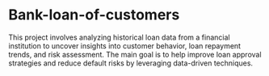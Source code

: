 # Bank-loan-of-customers
This project involves analyzing historical loan data from a financial institution to uncover insights into customer behavior, loan repayment trends, and risk assessment. The main goal is to help improve loan approval strategies and reduce default risks by leveraging data-driven techniques.
